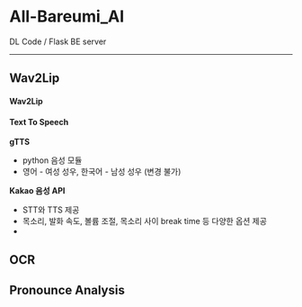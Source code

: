 # All-Bareumi_AI
DL Code / Flask BE server


---
## Wav2Lip
#### Wav2Lip
#### Text To Speech
**gTTS**
* python 음성 모듈
* 영어 - 여성 성우, 한국어 - 남성 성우 (변경 불가)

**Kakao 음성 API**
* STT와 TTS 제공
* 목소리, 발화 속도, 볼륨 조절, 목소리 사이 break time 등 다양한 옵션 제공
* 

## OCR


## Pronounce Analysis

